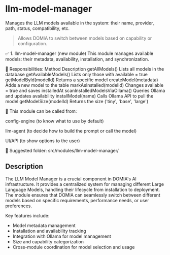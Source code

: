 # llm-model-manager

Manages the LLM models available in the system: their name, provider, path, status, compatibility, etc.

> Allows DOMIA to switch between models based on capability or configuration.

✅ 1. llm-model-manager (new module)
This module manages available models: their metadata, availability, installation, and synchronization.

🔹 Responsibilities:
Method Description
getAllModels() Lists all models in the database
getAvailableModels() Lists only those with available = true
getModelById(modelId) Returns a specific model
createModel(metadata) Adds a new model to the table
markAsInstalled(modelId) Changes available = true and saves installedAt
scanInstalledModelsViaOllama() Queries Ollama and updates availability
installModel(name) Calls Ollama API to pull the model
getModelSize(modelId) Returns the size ('tiny', 'base', 'large')

🔁 This module can be called from:

config-engine (to know what to use by default)

llm-agent (to decide how to build the prompt or call the model)

UI/API (to show options to the user)

📁 Suggested folder: src/modules/llm-model-manager/

## Description

The LLM Model Manager is a crucial component in DOMIA's AI infrastructure. It provides a centralized system for managing different Large Language Models, handling their lifecycle from installation to deployment. The module ensures that DOMIA can seamlessly switch between different models based on specific requirements, performance needs, or user preferences.

Key features include:

- Model metadata management
- Installation and availability tracking
- Integration with Ollama for model management
- Size and capability categorization
- Cross-module coordination for model selection and usage

